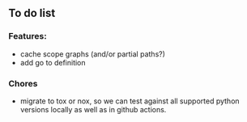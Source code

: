 ## To do list

### Features:

* cache scope graphs (and/or partial paths?)
* add go to definition

### Chores

* migrate to tox or nox, so we can test against all supported python
  versions locally as well as in github actions.

